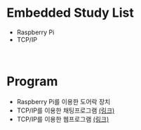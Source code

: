 # Embedded Study List
- Raspberry Pi 
- TCP/IP      

<br/>

# Program
- Raspberry Pi를 이용한 도어락 장치
- TCP/IP를 이용한 채팅프로그램 [(링크)](https://github.com/Eilison98/Embedded/tree/main/Program/TCP_IP_ChattingProgram)
- TCP/IP를 이용한 웹프로그램 [(링크)](https://github.com/Eilison98/Embedded/tree/main/Program/TCP_IP_WebPage#program)

<br/>
